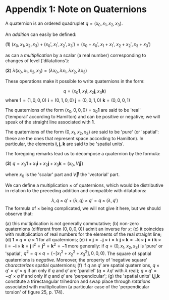 
# Appendix 1: Note on Quaternions

A quaternion is an ordered quadruplet $q=(x_0,x_1,x_2,x_3)$.

An *addition* can easily be defined:

(**1**) $(x_0,x_1,x_2,x_3) + (x_0',x_1',x_2',x_3') = (x_0 + x_0',x_1+x_1',x_2+x_2',x_3+x_3')$

as can a *multiplication* by a scalar (a real number) corresponding to changes of level ('dilatations'):

(**2**) $\lambda (x_0, x_1, x_2, x_3) = (\lambda x_0, \lambda x_1, \lambda x_2, \lambda x_3)$

These operations make it possible to write quaternions in the form:

$$q=(x_0\textbf{1}, x_1\textbf{i},x_2\textbf{j},x_3\textbf{k}) $$
where
$\textbf{1} = (1,0,0,0)$
$\textbf{i} = (0,1,0,0)$
$\textbf{j} = (0,0,1,0)$
$\textbf{k} = (0,0,0,1)$

The quaternions of the form $(x_0,0,0,0) = x_0\textbf{1}$ are said to be 'real' ('temporal' according to Hamilton) and can be positive or negative; we will speak of the straight line associated with $\textbf{1}$. 

The quaternions of the form $(0,x_1,x_2,x_3)$ are said to be 'pure' (or 'spatial': these are the ones that represent space according to Hamilton). In particular, the elements $\textbf{i, j, k}$ are said to be 'spatial units'. 

The foregoing remarks lead us to decompose a quaternion by the formula:

(**3**) $q = x_0\textbf{1} + x_1\textbf{i} + x_2\textbf{j} + x_3\textbf{k} = (x_0,\vec{V})$

where $x_0$ is the 'scalar' part and $\vec{V}$ the 'vectorial' part.

We can define a multiplication $\times$ of quaternions, which would be distributive in relation to the preceding addition and compatible with dilatations:

$$ \lambda,q \times q' + (\lambda,q) \times q' = q \times (\lambda, q')$$
The formula of $\times$ being complicated, we will not give it here, but we should observe that:

(a) this multiplication is not generally commutative;
(b) non-zero quaternions (different from $(0,0,0,0)$) admit an inverse for $x$;
(c) it coincides with multiplication of real numbers for the elements of the real straight line;
(d) $\textbf{1} \times q = q \times \textbf{1}$ for all quaternions;
(e) 
$\textbf{i} \times \textbf{j} = -\textbf{j} \times \textbf{i} = k$
$\textbf{j} \times \textbf{k} = -\textbf{k} \times \textbf{j} = \textbf{i}$
$\textbf{k} \times \textbf{i} = -\textbf{i} \times \textbf{k} = \textbf{j}$
$\textbf{i}^2 = \textbf{j}^2 = \textbf{k}^2 = -\textbf{1}$
more generally: if $q = (0,x_1,x_2,x_3)$ is 'pure' or 'spatial', $q^2 = q \times q = (-[x_1^2 + x_2^2 + x_3^2],0,0,0)$. The square of spatial quaternions is *negative*. Moreover, the property of 'negative square' *characterizes* spatial quaternions;
(f) if $q$ an $q'$ are spatial quaternions,
$q \times q' = q' \times q$ if an only if $q$ and $q'$ are 'parallel' ($q=\lambda q'$ with $\lambda$ real);
$q \times q' = -q' \times q$ if and only if $q$ and $q'$ are 'perpendicular';
(g) the 'spatial units' $\textbf{i,j,k}$ constitute a trirectangular trihedron and swap place through *rotations* associated with multiplication (a particular case of the 'perpendicular torsion' of figure 25, p. 174).

